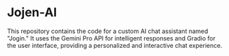 # Jojen-AI
This repository contains the code for a custom AI chat assistant named "Jogin." It uses the Gemini Pro API for intelligent responses and Gradio for the user interface, providing a personalized and interactive chat experience.
